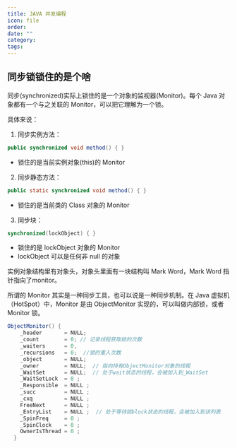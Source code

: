 ```yaml
---
title: JAVA 并发编程
icon: file
order: 
date: ""
category: 
tags:
---
```

## 同步锁锁住的是个啥

同步(synchronized)实际上锁住的是一个对象的监视器(Monitor)。每个 Java 对象都有一个与之关联的 Monitor，可以把它理解为一个锁。

具体来说：

1. 同步实例方法：
```java
public synchronized void method() { }
```
- 锁住的是当前实例对象(this)的 Monitor

2. 同步静态方法：
```java
public static synchronized void method() { }
```
- 锁住的是当前类的 Class 对象的 Monitor

3. 同步块：
```java
synchronized(lockObject) { }
```
- 锁住的是 lockObject 对象的 Monitor
- lockObject 可以是任何非 null 的对象


实例对象结构里有对象头，对象头里面有一块结构叫 Mark Word，Mark Word 指针指向了monitor。

所谓的 Monitor 其实是一种同步工具，也可以说是一种同步机制。在 Java 虚拟机（HotSpot）中，Monitor 是由 ObjectMonitor 实现的，可以叫做内部锁，或者 Monitor 锁。

```java
ObjectMonitor() {
    _header       = NULL;
    _count        = 0; // 记录线程获取锁的次数
    _waiters      = 0,
    _recursions   = 0;  //锁的重入次数
    _object       = NULL;
    _owner        = NULL;  // 指向持有ObjectMonitor对象的线程
    _WaitSet      = NULL;  // 处于wait状态的线程，会被加入到_WaitSet
    _WaitSetLock  = 0 ;
    _Responsible  = NULL ;
    _succ         = NULL ;
    _cxq          = NULL ;
    FreeNext      = NULL ;
    _EntryList    = NULL ;  // 处于等待锁block状态的线程，会被加入到该列表
    _SpinFreq     = 0 ;
    _SpinClock    = 0 ;
    OwnerIsThread = 0 ;
  }
```